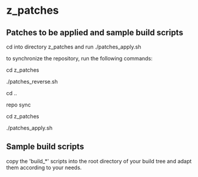 # z_patches
## Patches to be applied and sample build scripts
cd into directory z_patches and run ./patches_apply.sh

to synchronize the repository, run the following commands:

cd z_patches

./patches_reverse.sh

cd ..

repo sync

cd z_patches

./patches_apply.sh


## Sample build scripts
copy the 'build_*' scripts into the root directory of your
build tree and adapt them according to your needs.

